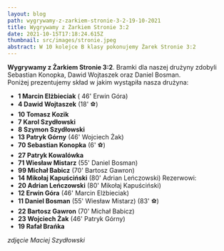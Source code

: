 ```yaml
---
layout: blog
path: wygrywamy-z-zarkiem-stronie-3-2-19-10-2021
title: Wygrywamy z Żarkiem Stronie 3:2
date: 2021-10-15T17:18:24.615Z
thumbnail: src/images/stronie.jpeg
abstract: W 10 kolejce B klasy pokonujemy Żarek Stronie 3:2
---
```

**Wygrywamy z Żarkiem Stronie 3:2**. Bramki dla naszej drużyny zdobyli Sebastian Konopka, Dawid Wojtaszek oraz Daniel Bosman.
</br>
Poniżej prezentujemy skład w jakim wystąpiła nasza drużyna:

 - **1  Marcin Elżbieciak** ( 46' <i class="fas fa-arrow-alt-circle-down" style="color:red"></i> Erwin Góra)
 - **4 Dawid Wojtaszek** (18' ⚽)
 - **10 Tomasz Kozik** 
 - **7 Karol Szydłowski** 
 - **8 Szymon Szydłowski** 
 - **13 Patryk Górny** (46' <i class="fas fa-arrow-alt-circle-down" style="color:red"></i> Wojciech Żak) 
 - **70 Sebastian Konopka** (6' ⚽)
 - **27 Patryk Kowalówka**
 - **71 Wiesław Mistarz** (55' <i class="fas fa-arrow-alt-circle-down" style="color:red"></i> Daniel Bosman) 
 - **99 Michał Babicz**  (70' <i class="fas fa-arrow-alt-circle-down" style="color:red"></i> Bartosz Gawron) 
 - **14 Mikołaj Kapuściński** (80' <i class="fas fa-arrow-alt-circle-down" style="color:red"></i> Adrian Leńczowski) 
Rezerwowi:
 - **20 Adrian Leńczowski** (80' <i class="fas fa-arrow-alt-circle-up" style="color:green"></i> Mikołaj Kapuściński)
 - **12 Erwin Góra** (46' <i class="fas fa-arrow-alt-circle-up" style="color:green"></i> Marcin Elżbieciak)
 - **11 Daniel Bosman** (55' <i class="fas fa-arrow-alt-circle-up" style="color:green"></i> Wiesław Mistarz) (83' ⚽)
 - **22 Bartosz Gawron** (70' <i class="fas fa-arrow-alt-circle-up" style="color:green"></i> Michał Babicz)
 - **23 Wojciech Żak** (46' <i class="fas fa-arrow-alt-circle-up" style="color:green"></i> Patryk Górny)
 - **19 Rafał Brańka**

*zdjęcie Maciej Szydłowski*
